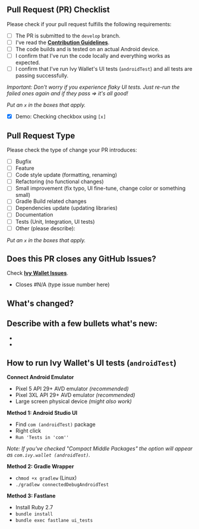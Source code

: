 ## Pull Request (PR) Checklist
Please check if your pull request fulfills the following requirements:
- [ ] The PR is submitted to the `develop` branch.
- [ ] I've read the **[Contribution Guidelines](https://github.com/ILIYANGERMANOV/ivy-wallet/blob/main/CONTRIBUTING.md)**.
- [ ] The code builds and is tested on an actual Android device.
- [ ] I confirm that I've run the code locally and everything works as expected.
- [ ] I confirm that I've run Ivy Wallet's UI tests (`androidTest`) and all tests are passing
  successfully.

_Important: Don't worry if you experience flaky UI tests. Just re-run the failed ones again and if they pass => it's all good!_

_Put an `x` in the boxes that apply._
- [x] Demo: Checking checkbox using `[x]`


## Pull Request Type
Please check the type of change your PR introduces:
- [ ] Bugfix
- [ ] Feature
- [ ] Code style update (formatting, renaming)
- [ ] Refactoring (no functional changes)
- [ ] Small improvement (fix typo, UI fine-tune, change color or something small)
- [ ] Gradle Build related changes
- [ ] Dependencies update (updating libraries)
- [ ] Documentation
- [ ] Tests (Unit, Integration, UI tests)
- [ ] Other (please describe):

_Put an `x` in the boxes that apply._


## Does this PR closes any GitHub Issues?
Check **[Ivy Wallet Issues](https://github.com/ILIYANGERMANOV/ivy-wallet/issues)**.

- Closes #N/A (type issue number here)

## What's changed?

Describe with a few bullets **what's new:**
-

-
-

## How to run Ivy Wallet's UI tests (`androidTest`)

**Connect Android Emulator**

- Pixel 5 API 29+ AVD emulator _(recommended)_
- Pixel 3XL API 29+ AVD emulator _(recommended)_
- Large screen physical device _(might also work)_

**Method 1: Android Studio UI**

- Find `com (androidTest)` package
- Right click
- `Run 'Tests in 'com''`

_Note: If you've checked "Compact Middle Packages" the option will appear
as `com.ivy.wallet (androidTest)`._

**Method 2: Gradle Wrapper**

- `chmod +x gradlew` (Linux)
- `./gradlew connectedDebugAndroidTest`

**Method 3: Fastlane**

- Install Ruby 2.7
- `bundle install`
- `bundle exec fastlane ui_tests`